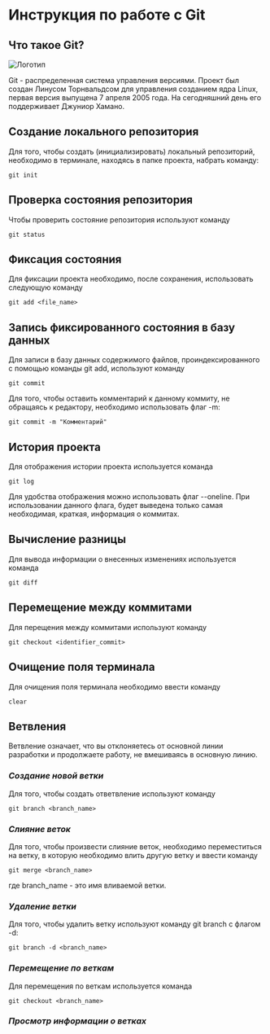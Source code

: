 # **Инструкция по работе с Git**
## **Что такое Git?**
![Логотип](git.jpg)

Git - распределенная система управления версиями. Проект был создан Линусом Торнвальдсом для управления созданием ядра Linux, первая версия выпущена 7 апреля 2005 года. На сегодняшний день его поддерживает Джуниор Хамано.

## **Создание локального репозитория**
Для того, чтобы создать (инициализировать) локальный репозиторий, необходимо в терминале, находясь в папке проекта, набрать команду:

    git init
## **Проверка состояния репозитория**
Чтобы проверить состояние репозитория используют команду

    git status
## **Фиксация состояния**
Для фиксации проекта необходимо, после сохранения, использовать следующую команду

    git add <file_name>
## **Запись фиксированного состояния в базу данных**
Для записи в базу данных содержимого файлов, проиндексированного с помощью команды git add, используют команду

    git commit
Для того, чтобы оставить комментарий к данному коммиту, не обращаясь к редактору, необходимо использовать флаг -m:

    git commit -m "Комментарий"
## **История проекта**
Для отображения истории проекта используется команда

    git log
Для удобства отображения можно использовать флаг --oneline. При использовании данного флага, будет выведена только самая необходимая, краткая, информация о коммитах.
## **Вычисление разницы**
Для вывода информации о внесенных изменениях используется команда

    git diff
## **Перемещение между коммитами**
Для перещения между коммитами используют команду

    git checkout <identifier_commit>
## **Очищение поля терминала**
Для очищения поля терминала необходимо ввести команду

    clear
## **Ветвления**
Ветвление означает, что вы отклоняетесь от основной линии разработки и продолжаете работу, не вмешиваясь в основную линию.
### *Создание новой ветки*
Для того, чтобы создать ответвление используют команду

    git branch <branch_name>
### *Слияние веток*
Для того, чтобы произвести слияние веток, необходимо переместиться на ветку, в которую необходимо влить другую ветку и ввести команду

    git merge <branch_name>
где branch_name - это имя вливаемой ветки.
### *Удаление ветки*
Для того, чтобы удалить ветку используют команду git branch с флагом -d:

    git branch -d <branch_name>
### *Перемещение по веткам*
Для перемещения по веткам используется команда

    git checkout <branch_name>
### *Просмотр информации о ветках*